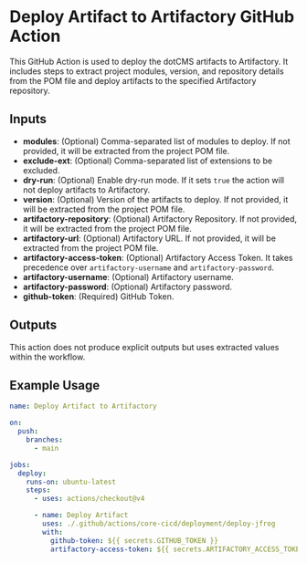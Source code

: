 # Deploy Artifact to Artifactory GitHub Action

This GitHub Action is used to deploy the dotCMS artifacts to Artifactory. It includes steps to extract project modules, version, and repository details from the POM file and deploy artifacts to the specified Artifactory repository.

## Inputs

- **modules**: (Optional) Comma-separated list of modules to deploy. If not provided, it will be extracted from the project POM file.
- **exclude-ext**: (Optional) Comma-separated list of extensions to be excluded.
- **dry-run**: (Optional) Enable dry-run mode. If it sets `true` the action will not deploy artifacts to Artifactory.
- **version**: (Optional) Version of the artifacts to deploy. If not provided, it will be extracted from the project POM file.
- **artifactory-repository**: (Optional) Artifactory Repository. If not provided, it will be extracted from the project POM file.
- **artifactory-url**: (Optional) Artifactory URL. If not provided, it will be extracted from the project POM file.
- **artifactory-access-token**: (Optional) Artifactory Access Token. It takes precedence over `artifactory-username` and
  `artifactory-password`.
- **artifactory-username**: (Optional) Artifactory username.
- **artifactory-password**: (Optional) Artifactory password.
- **github-token**: (Required) GitHub Token.

## Outputs

This action does not produce explicit outputs but uses extracted values within the workflow.

## Example Usage

```yaml
name: Deploy Artifact to Artifactory

on:
  push:
    branches:
      - main

jobs:
  deploy:
    runs-on: ubuntu-latest
    steps:
      - uses: actions/checkout@v4

      - name: Deploy Artifact
        uses: ./.github/actions/core-cicd/deployment/deploy-jfrog
        with:
          github-token: ${{ secrets.GITHUB_TOKEN }}
          artifactory-access-token: ${{ secrets.ARTIFACTORY_ACCESS_TOKEN }}
